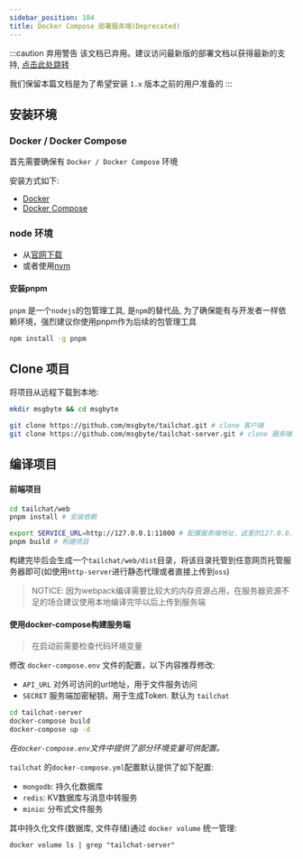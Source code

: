 ```yaml
---
sidebar_position: 104
title: Docker Compose 部署服务端(Deprecated)
---
```


:::caution 弃用警告
该文档已弃用。建议访问最新版的部署文档以获得最新的支持, [点击此处跳转](./docker-compose.md)

我们保留本篇文档是为了希望安装 `1.x` 版本之前的用户准备的
:::

## 安装环境

### Docker / Docker Compose

首先需要确保有 `Docker / Docker Compose` 环境

安装方式如下:

- [Docker](https://docs.docker.com/engine/install/)
- [Docker Compose](https://docs.docker.com/compose/install/)

### node 环境

- 从[官网下载](https://nodejs.org/en/download/)
- 或者使用[nvm](https://github.com/nvm-sh/nvm)

#### 安装pnpm

`pnpm` 是一个`nodejs`的包管理工具, 是`npm`的替代品, 为了确保能有与开发者一样依赖环境，强烈建议你使用pnpm作为后续的包管理工具

```bash
npm install -g pnpm
```

## Clone 项目

将项目从远程下载到本地:

```bash
mkdir msgbyte && cd msgbyte

git clone https://github.com/msgbyte/tailchat.git # clone 客户端
git clone https://github.com/msgbyte/tailchat-server.git # clone 服务端
```

## 编译项目

#### 前端项目

```bash
cd tailchat/web
pnpm install # 安装依赖

export SERVICE_URL=http://127.0.0.1:11000 # 配置服务端地址，这里的127.0.0.1 可以替换为任何网页可以访问到的服务端地址
pnpm build # 构建项目
```

构建完毕后会生成一个`tailchat/web/dist`目录，将该目录托管到任意网页托管服务器即可(如使用`http-server`进行静态代理或者直接上传到`oss`)

> NOTICE: 因为webpack编译需要比较大的内存资源占用，在服务器资源不足的场合建议使用本地编译完毕以后上传到服务端

#### 使用docker-compose构建服务端

> 在启动前需要检查代码环境变量

修改 `docker-compose.env` 文件的配置，以下内容推荐修改:
- `API_URL` 对外可访问的url地址，用于文件服务访问
- `SECRET` 服务端加密秘钥，用于生成Token. 默认为 `tailchat`


```bash
cd tailchat-server
docker-compose build
docker-compose up -d
```

*在`docker-compose.env`文件中提供了部分环境变量可供配置。*

`tailchat` 的`docker-compose.yml`配置默认提供了如下配置:

- `mongodb`: 持久化数据库
- `redis`: KV数据库与消息中转服务
- `minio`: 分布式文件服务

其中持久化文件(数据库, 文件存储)通过 `docker volume` 统一管理:

```
docker volume ls | grep "tailchat-server"
```
